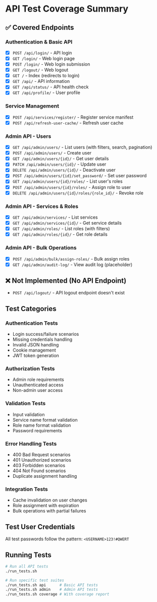 # API Test Coverage Summary

## ✅ Covered Endpoints

### Authentication & Basic API
- [x] `POST /api/login/` - API login
- [x] `GET /login/` - Web login page
- [x] `POST /login/` - Web login submission
- [x] `GET /logout/` - Web logout
- [x] `GET /` - Index (redirects to login)
- [x] `GET /api/` - API information
- [x] `GET /api/status/` - API health check
- [x] `GET /api/profile/` - User profile

### Service Management
- [x] `POST /api/services/register/` - Register service manifest
- [x] `POST /api/refresh-user-cache/` - Refresh user cache

### Admin API - Users
- [x] `GET /api/admin/users/` - List users (with filters, search, pagination)
- [x] `POST /api/admin/users/` - Create user
- [x] `GET /api/admin/users/{id}/` - Get user details
- [x] `PATCH /api/admin/users/{id}/` - Update user
- [x] `DELETE /api/admin/users/{id}/` - Deactivate user
- [x] `POST /api/admin/users/{id}/set_password/` - Set user password
- [x] `GET /api/admin/users/{id}/roles/` - List user's roles
- [x] `POST /api/admin/users/{id}/roles/` - Assign role to user
- [x] `DELETE /api/admin/users/{id}/roles/{role_id}/` - Revoke role

### Admin API - Services & Roles
- [x] `GET /api/admin/services/` - List services
- [x] `GET /api/admin/services/{id}/` - Get service details
- [x] `GET /api/admin/roles/` - List roles (with filters)
- [x] `GET /api/admin/roles/{id}/` - Get role details

### Admin API - Bulk Operations
- [x] `POST /api/admin/bulk/assign-roles/` - Bulk assign roles
- [x] `GET /api/admin/audit-log/` - View audit log (placeholder)

## ❌ Not Implemented (No API Endpoint)
- `POST /api/logout/` - API logout endpoint doesn't exist

## Test Categories

### Authentication Tests
- Login success/failure scenarios
- Missing credentials handling
- Invalid JSON handling
- Cookie management
- JWT token generation

### Authorization Tests
- Admin role requirements
- Unauthenticated access
- Non-admin user access

### Validation Tests
- Input validation
- Service name format validation
- Role name format validation
- Password requirements

### Error Handling Tests
- 400 Bad Request scenarios
- 401 Unauthorized scenarios
- 403 Forbidden scenarios
- 404 Not Found scenarios
- Duplicate assignment handling

### Integration Tests
- Cache invalidation on user changes
- Role assignment with expiration
- Bulk operations with partial failures

## Test User Credentials
All test passwords follow the pattern: `<USERNAME>123!#QWERT`

## Running Tests

```bash
# Run all API tests
./run_tests.sh

# Run specific test suites
./run_tests.sh api      # Basic API tests
./run_tests.sh admin    # Admin API tests
./run_tests.sh coverage # With coverage report
```
